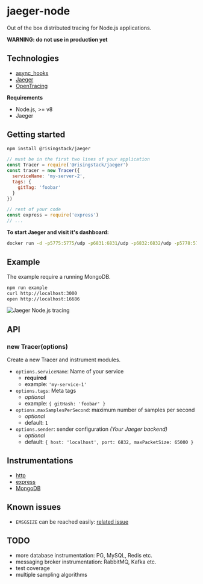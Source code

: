 # jaeger-node

Out of the box distributed tracing for Node.js applications.

**WARNING: do not use in production yet**

## Technologies

- [async_hooks](https://github.com/nodejs/node/blob/master/doc/api/async_hooks.md)
- [Jaeger](https://uber.github.io/jaeger/)
- [OpenTracing](http://opentracing.io/)

**Requirements**

- Node.js, >= v8
- Jaeger

## Getting started

```sh
npm install @risingstack/jaeger
```

```js
// must be in the first two lines of your application
const Tracer = require('@risingstack/jaeger')
const tracer = new Tracer({
  serviceName: 'my-server-2',
  tags: {
    gitTag: 'foobar'
  }
})

// rest of your code
const express = require('express')
// ...
```

**To start Jaeger and visit it's dashboard:**

```sh
docker run -d -p5775:5775/udp -p6831:6831/udp -p6832:6832/udp -p5778:5778 -p16686:16686 -p14268:14268 jaegertracing/all-in-one:latest && open http://localhost:16686
```

## Example

The example require a running MongoDB.  

```sh
npm run example
curl http://localhost:3000
open http://localhost:16686
```

![Jaeger Node.js tracing](https://user-images.githubusercontent.com/1764512/26843812-c3198758-4af1-11e7-8aa3-1da55d9e58b6.png)

## API

### new Tracer(options)

Create a new Tracer and instrument modules.

- `options.serviceName`: Name of your service
  - **required**
  - example: `'my-service-1'`
- `options.tags`: Meta tags
  - *optional*
  - example: `{ gitHash: 'foobar' }`
- `options.maxSamplesPerSecond`: maximum number of samples per second
  - *optional*
  - default: `1`
- `options.sender`: sender configuration *(Your Jaeger backend)*
  - *optional*
  - default: `{ host: 'localhost', port: 6832, maxPacketSize: 65000 }`

## Instrumentations

- [http](https://nodejs.org/api/http.html)
- [express](https://expressjs.com/)
- [MongoDB](https://www.npmjs.com/package/mongodb-core)

## Known issues

- `EMSGSIZE` can be reached easily: [related issue](https://github.com/uber/jaeger-client-node/issues/124)

## TODO

- more database instrumentation: PG, MySQL, Redis etc.
- messaging broker instrumentation: RabbitMQ, Kafka etc.
- test coverage
- multiple sampling algorithms
